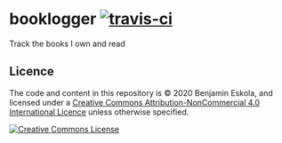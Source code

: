 # booklogger [![travis-ci](https://travis-ci.org/benjamineskola/booklogger.svg?branch=master)](https://travis-ci.org/benjamineskola/booklogger)
Track the books I own and read

## Licence

The code and content in this repository is © 2020 Benjamin Eskola, and licensed
under a
<a rel="license" href="http://creativecommons.org/licenses/by-nc/4.0/">Creative
Commons Attribution-NonCommercial 4.0 International Licence</a> unless otherwise
specified.

<a rel="license" href="http://creativecommons.org/licenses/by-nc/4.0/">
  <img alt="Creative Commons License" style="border-width:0"
  src="https://i.creativecommons.org/l/by-nc/4.0/88x31.png" />
</a>
